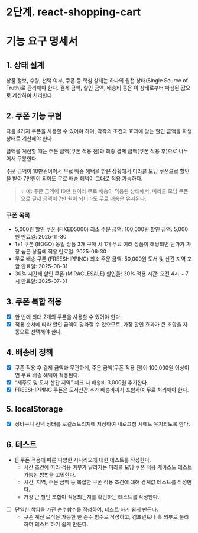 # 2단계. react-shopping-cart

# 기능 요구 명세서

## 1. 상태 설계

상품 정보, 수량, 선택 여부, 쿠폰 등 핵심 상태는 하나의 원천 상태(Single Source of Truth)로 관리해야 한다.
결제 금액, 할인 금액, 배송비 등은 이 상태로부터 파생된 값으로 계산하여 처리한다.

## 2. 쿠폰 기능 구현

다음 4가지 쿠폰을 사용할 수 있어야 하며, 각각의 조건과 효과에 맞는 할인 금액을 파생 상태로 계산해야 한다.

금액을 계산할 때는 주문 금액(쿠폰 적용 전)과 최종 결제 금액(쿠폰 적용 후)으로 나누어서 구분한다.

주문 금액이 10만원이어서 무료 배송 혜택을 받은 상황에서 미라클 모닝 쿠폰으로 할인을 받아 7만원이 되어도 무료 배송 혜택이 그대로 적용 가능하다.

> 💡 예: 주문 금액이 10만 원이라 무료 배송이 적용된 상태에서,
> 미라클 모닝 쿠폰으로 결제 금액이 7만 원이 되더라도 무료 배송은 유지된다.

### 쿠폰 목록

- 5,000원 할인 쿠폰 (FIXED5000)
  최소 주문 금액: 100,000원
  할인 금액: 5,000원
  만료일: 2025-11-30
- 1+1 쿠폰 (BOGO)
  동일 상품 3개 구매 시 1개 무료
  여러 상품이 해당되면 단가가 가장 높은 상품에 적용
  만료일: 2025-06-30
- 무료 배송 쿠폰 (FREESHIPPING)
  최소 주문 금액: 50,000원
  도서 및 산간 지역 포함
  만료일: 2025-08-31
- 30% 시간제 할인 쿠폰 (MIRACLESALE)
  할인율: 30%
  적용 시간: 오전 4시 ~ 7시
  만료일: 2025-07-31

## 3. 쿠폰 복합 적용

- [x] 한 번에 최대 2개의 쿠폰을 사용할 수 있어야 한다.
- [x] 적용 순서에 따라 할인 금액이 달라질 수 있으므로, 가장 할인 효과가 큰 조합을 자동으로 선택해야 한다.

## 4. 배송비 정책

- [x] 쿠폰 적용 후 결제 금액과 무관하게, 주문 금액(쿠폰 적용 전)이 100,000원 이상이면 무료 배송 혜택이 적용된다.
- [x] “제주도 및 도서 산간 지역” 체크 시 배송비 3,000원 추가한다.
- [x] FREESHIPPING 쿠폰은 도서산간 추가 배송비까지 포함하여 무료 처리해야 한다.

## 5. localStorage

- [x] 장바구니 선택 상태를 로컬스토리지에 저장하여 새로고침 시에도 유지되도록 한다.

## 6. 테스트

- [] 쿠폰 적용에 따른 다양한 시나리오에 대한 테스트를 작성한다.
  - 시간 조건에 따라 적용 여부가 달라지는 미라클 모닝 쿠폰 적용 케이스도 테스트 가능한 방법을 고민한다.
  - 시간, 지역, 주문 금액 등 복잡한 쿠폰 적용 조건에 대해 경계값 테스트를 작성한다.
  - 가장 큰 할인 조합이 적용되는지를 확인하는 테스트를 작성한다.
- [ ] 단일한 책임을 가진 순수함수를 작성하여, 테스트 하기 쉽게 만든다.
  - 쿠폰 계산 로직은 가능한 한 순수 함수로 작성하고, 컴포넌트나 훅 외부로 분리하여 테스트 하기 쉽게 만든다.
